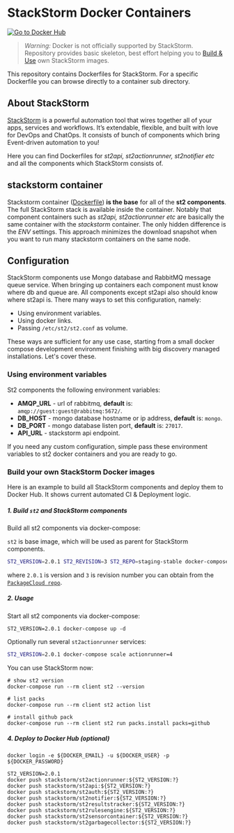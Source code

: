 # StackStorm Docker Containers
[![Go to Docker Hub](https://img.shields.io/badge/Docker%20Hub-%E2%86%92-blue.svg)](https://hub.docker.com/r/stackstorm/)
> *Warning:*  Docker is not officially supported by StackStorm.<br>
> Repository provides basic skeleton, best effort helping you to [Build & Use](#build-and-deploy-stackstorm-components-to-docker-hub) own StackStorm images.<br>


This repository contains Dockerfiles for StackStorm. For a specific Dockerfile you can browse directly to a container sub directory.

## About StackStorm

[StackStorm](https://stackstorm.com/) is a powerful automation tool that wires together all of your apps, services and workflows. It’s extendable, flexible, and built with love for DevOps and ChatOps. It consists of bunch of components which bring Event-driven automation to you!

Here you can find Dockerfiles for *st2api, st2actionrunner, st2notifier etc* and all the components which StackStorm consists of.

## stackstorm container

Stackstorm container ([Dockerfile](Stackstorm/Dockerfile))  **is the base** for all of the **st2 components**. The full StackStorm stack is available inside the container. Notably that component containers such as *st2api, st2actionrunner etc* are basically the same container with the *stackstorm* container. The only hidden difference is the *ENV* settings. This approach minimizes the download snapshot when you want to run many stackstorm containers on the same node.

## Configuration

StackStorm components use Mongo database and RabbitMQ message queue service. When bringing up containers each component must know where db and queue are. All components except st2api also should know where st2api is.
There many ways to set this configuration, namely:

 - Using environment variables.
 - Using docker links.
 - Passing `/etc/st2/st2.conf` as volume.
 
These ways are sufficient for any use case, starting from a small docker compose development environment finishing with big discovery managed installations. Let's cover these.

### Using environment variables

St2 components the following environment variables:

 - **AMQP_URL** - url of rabbitmq, **default** is: `amqp://guest:guest@rabbitmq:5672/`.
 - **DB_HOST** - mongo database hostname or ip address, **default** is: `mongo`.
 - **DB_PORT** - mongo database listen port, **default** is: `27017`.
 - **API_URL** - stackstorm api endpoint. 

If you need any custom configuration, simple pass these environment variables to st2 docker containers and you are ready to go.


### Build your own StackStorm Docker images
Here is an example to build all StackStorm components and deploy them to Docker Hub.
It shows current automated CI & Deployment logic.

##### 1. Build `st2` and StackStorm components

Build all st2 components via docker-compose:

`st2` is base image, which will be used as parent for StackStorm components.

```sh
ST2_VERSION=2.0.1 ST2_REVISION=3 ST2_REPO=staging-stable docker-compose build
```

where `2.0.1` is version and `3` is revision number you can obtain from the [`PackageCloud repo`](https://packagecloud.io/StackStorm/staging-stable). 

##### 2. Usage
Start all st2 components via docker-compose:
```
ST2_VERSION=2.0.1 docker-compose up -d
```

Optionally run several `st2actionrunner` services:
```sh
ST2_VERSION=2.0.1 docker-compose scale actionrunner=4
```

You can use StackStorm now: 
```
# show st2 version
docker-compose run --rm client st2 --version

# list packs
docker-compose run --rm client st2 action list

# install github pack
docker-compose run --rm client st2 run packs.install packs=github
```

##### 4. Deploy to Docker Hub (optional)
```
docker login -e ${DOCKER_EMAIL} -u ${DOCKER_USER} -p ${DOCKER_PASSWORD}

ST2_VERSION=2.0.1 
docker push stackstorm/st2actionrunner:${ST2_VERSION:?}
docker push stackstorm/st2api:${ST2_VERSION:?}
docker push stackstorm/st2auth:${ST2_VERSION:?}
docker push stackstorm/st2notifier:${ST2_VERSION:?}
docker push stackstorm/st2resultstracker:${ST2_VERSION:?}
docker push stackstorm/st2rulesengine:${ST2_VERSION:?}
docker push stackstorm/st2sensorcontainer:${ST2_VERSION:?}
docker push stackstorm/st2garbagecollector:${ST2_VERSION:?}
```
